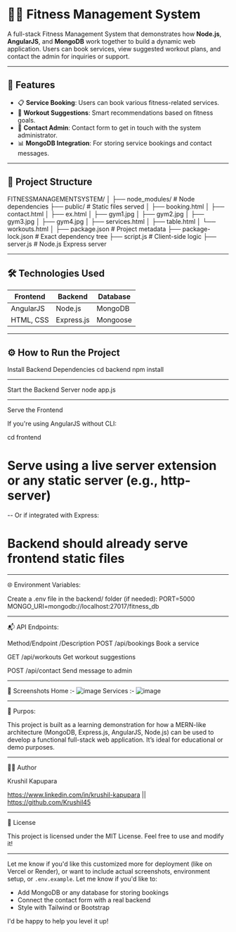 # 🏋️‍♂️ Fitness Management System

A full-stack Fitness Management System that demonstrates how **Node.js**, **AngularJS**, and **MongoDB** work together to build a dynamic web application. Users can book services, view suggested workout plans, and contact the admin for inquiries or support.

---

## 🚀 Features

- 📋 **Service Booking**: Users can book various fitness-related services.
- 💪 **Workout Suggestions**: Smart recommendations based on fitness goals.
- 📩 **Contact Admin**: Contact form to get in touch with the system administrator.
- 📊 **MongoDB Integration**: For storing service bookings and contact messages.

---

## 📂 Project Structure

FITNESSMANAGEMENTSYSTEM/ │ ├── node_modules/ # Node dependencies ├── public/ # Static files served │ ├── booking.html │ ├── contact.html │ ├── ex.html │ ├── gym1.jpg │ ├── gym2.jpg │ ├── gym3.jpg │ ├── gym4.jpg │ ├── services.html │ ├── table.html │ └── workouts.html │ ├── package.json # Project metadata ├── package-lock.json # Exact dependency tree ├── script.js # Client-side logic ├── server.js # Node.js Express server

---

## 🛠️ Technologies Used

| Frontend         | Backend        | Database    |
|------------------|----------------|-------------|
| AngularJS        | Node.js        | MongoDB     |
| HTML, CSS        | Express.js     | Mongoose    |

---
## ⚙️ How to Run the Project

Install Backend Dependencies
cd backend
npm install

---

Start the Backend Server
node app.js

---

Serve the Frontend

If you're using AngularJS without CLI:

cd frontend

# Serve using a live server extension or any static server (e.g., http-server)
--
Or if integrated with Express:
# Backend should already serve frontend static files

---

🌐 Environment Variables:

Create a .env file in the backend/ folder (if needed):
PORT=5000
MONGO_URI=mongodb://localhost:27017/fitness_db

---

📬 API Endpoints:

Method/Endpoint	/Description
POST	/api/bookings	Book a service

GET	/api/workouts	Get workout suggestions

POST	/api/contact	Send message to admin

---

📸 Screenshots
Home :- ![image](https://github.com/user-attachments/assets/04fad336-c8bb-4202-8c5c-8e1d69e9ffcd)
Services :- ![image](https://github.com/user-attachments/assets/97bed408-7b72-4c67-9936-44e7284420c4)

---

🧠 Purpos:

This project is built as a learning demonstration for how a MERN-like architecture (MongoDB, Express.js, AngularJS, Node.js) can be used to develop a functional full-stack web application. It’s ideal for educational or demo purposes.

---
👨‍💻 Author

Krushil Kapupara

https://www.linkedin.com/in/krushil-kapupara || https://github.com/Krushil45

---

📄 License

This project is licensed under the MIT License. Feel free to use and modify it!

---

Let me know if you'd like this customized more for deployment (like on Vercel or Render), or want to include actual screenshots, environment setup, or `.env.example`.
Let me know if you'd like to:
- Add MongoDB or any database for storing bookings
- Connect the contact form with a real backend
- Style with Tailwind or Bootstrap

I'd be happy to help you level it up!
